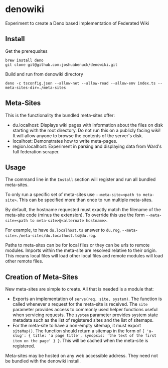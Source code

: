 # denowiki
Experiment to create a Deno based implementation of Federated Wiki

## Install

Get the prerequsites
```
brew install deno
git clone git@github.com:joshuabenuck/denowiki.git
```
Build and run from denowiki directory
```
deno -c tsconfig.json --allow-net --allow-read --allow-env index.ts --meta-sites-dir=./meta-sites
```

## Meta-Sites

This is the functionality the bundled meta-sites offer:
* du.localhost: Displays wiki pages with information about the files on disk starting with the root directory. Do not run this on a publicly facing wiki! It will allow anyone to browse the contents of the server's disk.
* localhost: Demonstrates how to write meta-pages.
* region.localhost: Experiment in parsing and displaying data from Ward's full federation scraper.

## Usage

The command line in the `Install` section will register and run all bundled meta-sites.

To only run a specific set of meta-sites use `--meta-site=<path to meta-site>`. This can be specified more than once to run multiple meta-sites.

By default, the hostname requested must exactly match the filename of the meta-site code (minus the extension). To override this use the form `--meta-site=<path to meta-site>@<alternate hostname>`.

For example, to have `du.localhost.ts` answer to `du.rog`, `--meta-site=./meta-sites/du.localhost.ts@du.rog`.

Paths to meta-sites can be for local files or they can be urls to remote modules. Imports within the meta-site are resolved relative to their origin. This means local files will load other local files and remote modules will load other remote files.

## Creation of Meta-Sites

New meta-sites are simple to create. All that is needed is a module that:
* Exports an implementation of `serve(req, site, system)`. The function is called whenever a request for the meta-site is received. The `site` parameter provides access to commonly used helper functions useful when servicing requests. The `system` parameter provides system state metadata such as the list of registered sites and the list of sitemaps.
* For the meta-site to have a non-empty sitemap, it must export `siteMap()`. The function should return a sitemap in the form of `{ 'a-slug': { title: 'a page title', synopsis: 'the text of the first item on the page' } }`. This will be cached when the meta-site is registered.

Meta-sites may be hosted on any web accessible address. They need not be bundled with the denowiki install.
